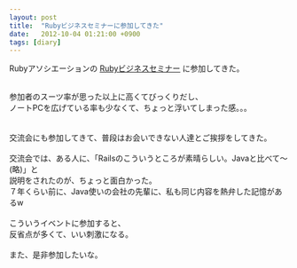 ```yaml
---
layout: post
title:  "Rubyビジネスセミナーに参加してきた"
date:   2012-10-04 01:21:00 +0900
tags: [diary]
---
```

Rubyアソシエーションの&nbsp;<a href="http://www.ruby.or.jp/ja/news/20120831.html" target="_blank">Rubyビジネスセミナー</a>&nbsp;に参加してきた。

<br />
参加者のスーツ率が思った以上に高くてびっくりだし、<br />
ノートPCを広げている率も少なくて、ちょっと浮いてしまった感。。。<br />
<br />
<br />
交流会にも参加してきて、普段はお会いできない人達とご挨拶をしてきた。<br />
<br />
交流会では、ある人に、「Railsのこういうところが素晴らしい。Javaと比べて〜(略)」と<br />
説明をされたのが、ちょっと面白かった。<br />
７年くらい前に、Java使いの会社の先輩に、私も同じ内容を熱弁した記憶があるw<br />
<br />
こういうイベントに参加すると、<br />
反省点が多くて、いい刺激になる。<br />
<br />
また、是非参加したいな。
